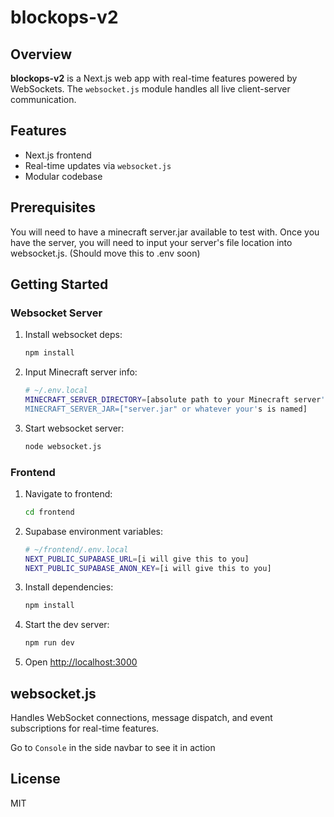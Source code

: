# blockops-v2

## Overview

**blockops-v2** is a Next.js web app with real-time features powered by WebSockets. The `websocket.js` module handles all live client-server communication.

## Features

- Next.js frontend
- Real-time updates via `websocket.js`
- Modular codebase

## Prerequisites

You will need to have a minecraft server.jar available to test with. Once you have the server,
you will need to input your server's file location into websocket.js. (Should move this to .env soon)

## Getting Started

### Websocket Server

1. Install websocket deps:
   ```bash
   npm install
   ```
2. Input Minecraft server info:
   ```bash
   # ~/.env.local
   MINECRAFT_SERVER_DIRECTORY=[absolute path to your Minecraft server's directory]
   MINECRAFT_SERVER_JAR=["server.jar" or whatever your's is named]
   ```
3. Start websocket server:
   ```bash
   node websocket.js
   ```

### Frontend

1. Navigate to frontend:
   ```bash
   cd frontend
   ```
2. Supabase environment variables:
   ```bash
   # ~/frontend/.env.local
   NEXT_PUBLIC_SUPABASE_URL=[i will give this to you]
   NEXT_PUBLIC_SUPABASE_ANON_KEY=[i will give this to you]
   ```
3. Install dependencies:
   ```bash
   npm install
   ```
4. Start the dev server:
   ```bash
   npm run dev
   ```
5. Open [http://localhost:3000](http://localhost:3000)

## websocket.js

Handles WebSocket connections, message dispatch, and event subscriptions for real-time features.

Go to `Console` in the side navbar to see it in action

## License

MIT
